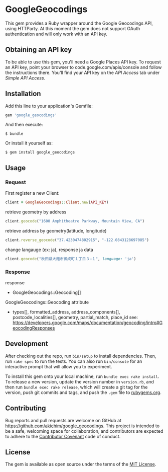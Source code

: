 # GoogleGeocodings

This gem provides a Ruby wrapper around the Google Geocodings API, using HTTParty. At this moment the gem does not support OAuth authentication and will only work with an API key.

## Obtaining an API key
To be able to use this gem, you'll need a Google Places API key. To request an API key, point your browser to code.google.com/apis/console and follow the instructions there. You'll find your API key on the *API Access* tab under *Simple API Access*.

## Installation

Add this line to your application's Gemfile:

```ruby
gem 'google_geocodings'
```

And then execute:

    $ bundle

Or install it yourself as:

    $ gem install google_geocodings

## Usage
### Request

First register a new Client:
```ruby
client = GoogleGeocodings::Client.new(API_KEY)
```

retrieve geometry by address
```ruby
client.geocode("1600 Amphitheatre Parkway, Mountain View, CA")
```

retrieve address by geometry(latitude, longitude)
```ruby
client.reverse_geocode("37.4230474802915", "-122.0843128697085")
```

change langauge (ex: ja), response ja data
```ruby
client.geocode("秋田県大館市御成町１丁目３−１", language: 'ja')
```

### Response
response
* GoogleGeocodings::Geocoding[]

GoogleGeocodings::Geocoding attribute
* types[], formatted_address, address_components[], postcode_localities[], geometry, partial_match, place_id
see: https://developers.google.com/maps/documentation/geocoding/intro#GeocodingResponses

## Development

After checking out the repo, run `bin/setup` to install dependencies. Then, run `rake spec` to run the tests. You can also run `bin/console` for an interactive prompt that will allow you to experiment.

To install this gem onto your local machine, run `bundle exec rake install`. To release a new version, update the version number in `version.rb`, and then run `bundle exec rake release`, which will create a git tag for the version, push git commits and tags, and push the `.gem` file to [rubygems.org](https://rubygems.org).

## Contributing

Bug reports and pull requests are welcome on GitHub at https://github.com/akichim/google_geocodings. This project is intended to be a safe, welcoming space for collaboration, and contributors are expected to adhere to the [Contributor Covenant](http://contributor-covenant.org) code of conduct.

## License

The gem is available as open source under the terms of the [MIT License](http://opensource.org/licenses/MIT).
